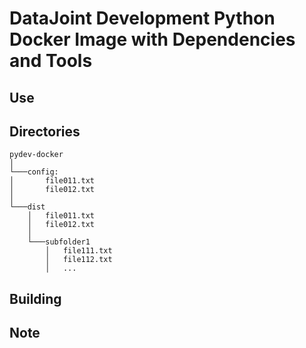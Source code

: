 # DataJoint Development Python Docker Image with Dependencies and Tools


## Use



## Directories

```
pydev-docker  
│
└───config: 
│       file011.txt
│       file012.txt
│   
└───dist
    │   file011.txt
    │   file012.txt
    │
    └───subfolder1
        │   file111.txt
        │   file112.txt
        │   ...
```

## Building


## Note